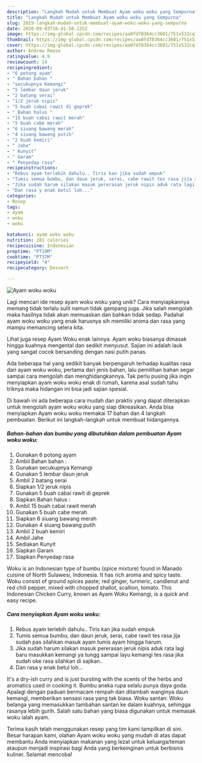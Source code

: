 ```yaml
---
description: "Langkah Mudah untuk Membuat Ayam woku woku yang Sempurna"
title: "Langkah Mudah untuk Membuat Ayam woku woku yang Sempurna"
slug: 2819-langkah-mudah-untuk-membuat-ayam-woku-woku-yang-sempurna
date: 2020-09-03T16:41:58.135Z
image: https://img-global.cpcdn.com/recipes/aa0fd78364cc3601/751x532cq70/ayam-woku-woku-foto-resep-utama.jpg
thumbnail: https://img-global.cpcdn.com/recipes/aa0fd78364cc3601/751x532cq70/ayam-woku-woku-foto-resep-utama.jpg
cover: https://img-global.cpcdn.com/recipes/aa0fd78364cc3601/751x532cq70/ayam-woku-woku-foto-resep-utama.jpg
author: Andrew Reese
ratingvalue: 4.9
reviewcount: 14
recipeingredient:
- "6 potong ayam"
- " Bahan bahan "
- "secukupnya Kemangi"
- "5 lembar daun jeruk"
- "2 batang serai"
- "1/2 jeruk nipis"
- "5 buah cabai rawit di geprek"
- " Bahan halus "
- "15 buah cabai rawit merah"
- "5 buah cabe merah"
- "6 siuang bawang merah"
- "4 siuang bawang putih"
- "2 buah kemiri"
- " Jahe"
- " Kunyit"
- " Garam"
- " Penyedap rasa"
recipeinstructions:
- "Rebus ayam terlebih dahulu.. Tiris kan jika sudah empuk"
- "Tumis semua bumbu, dan daun jeruk, serai, cabe rawit tes rasa jija sudah pas silahkan masuk ayam tumis ayam hingga harum."
- "Jika sudah harum silakan masuk pererasan jeruk nipis aduk rata lagi baru masukkan kemangi ya tungg sampai layu kemangi tes rasa jika sudah oke rasa silahkan di sajikan.."
- "Dan rasa y enak betul loh..."
categories:
- Resep
tags:
- ayam
- woku
- woku

katakunci: ayam woku woku 
nutrition: 281 calories
recipecuisine: Indonesian
preptime: "PT19M"
cooktime: "PT37M"
recipeyield: "4"
recipecategory: Dessert

---
```



![Ayam woku woku](https://img-global.cpcdn.com/recipes/aa0fd78364cc3601/751x532cq70/ayam-woku-woku-foto-resep-utama.jpg)

Lagi mencari ide resep ayam woku woku yang unik? Cara menyiapkannya memang tidak terlalu sulit namun tidak gampang juga. Jika salah mengolah maka hasilnya tidak akan memuaskan dan bahkan tidak sedap. Padahal ayam woku woku yang enak harusnya sih memiliki aroma dan rasa yang mampu memancing selera kita.

Lihat juga resep Ayam Woku enak lainnya. Ayam woku biasanya dimasak hingga kuahnya mengental dan sedikit menyusut. Sajian ini adalah lauk yang sangat cocok bersanding dengan nasi putih panas.

Ada beberapa hal yang sedikit banyak berpengaruh terhadap kualitas rasa dari ayam woku woku, pertama dari jenis bahan, lalu pemilihan bahan segar sampai cara mengolah dan menghidangkannya. Tak perlu pusing jika ingin menyiapkan ayam woku woku enak di rumah, karena asal sudah tahu triknya maka hidangan ini bisa jadi sajian spesial.


Di bawah ini ada beberapa cara mudah dan praktis yang dapat diterapkan untuk mengolah ayam woku woku yang siap dikreasikan. Anda bisa menyiapkan Ayam woku woku memakai 17 bahan dan 4 langkah pembuatan. Berikut ini langkah-langkah untuk membuat hidangannya.

<!--inarticleads1-->

##### Bahan-bahan dan bumbu yang dibutuhkan dalam pembuatan Ayam woku woku:

1. Gunakan 6 potong ayam
1. Ambil  Bahan bahan :
1. Gunakan secukupnya Kemangi
1. Gunakan 5 lembar daun jeruk
1. Ambil 2 batang serai
1. Siapkan 1/2 jeruk nipis
1. Gunakan 5 buah cabai rawit di geprek
1. Siapkan  Bahan halus :
1. Ambil 15 buah cabai rawit merah
1. Gunakan 5 buah cabe merah
1. Siapkan 6 siuang bawang merah
1. Gunakan 4 siuang bawang putih
1. Ambil 2 buah kemiri
1. Ambil  Jahe
1. Sediakan  Kunyit
1. Siapkan  Garam
1. Siapkan  Penyedap rasa


Woku is an Indonesian type of bumbu (spice mixture) found in Manado cuisine of North Sulawesi, Indonesia. It has rich aroma and spicy taste. Woku consist of ground spices paste; red ginger, turmeric, candlenut and red chili pepper, mixed with chopped shallot, scallion, tomato. This Indonesian Chicken Curry, known as Ayam Woku Kemangi, is a quick and easy recipe. 

<!--inarticleads2-->

##### Cara menyiapkan Ayam woku woku:

1. Rebus ayam terlebih dahulu.. Tiris kan jika sudah empuk
1. Tumis semua bumbu, dan daun jeruk, serai, cabe rawit tes rasa jija sudah pas silahkan masuk ayam tumis ayam hingga harum.
1. Jika sudah harum silakan masuk pererasan jeruk nipis aduk rata lagi baru masukkan kemangi ya tungg sampai layu kemangi tes rasa jika sudah oke rasa silahkan di sajikan..
1. Dan rasa y enak betul loh...


It&#39;s a dry-ish curry and is just bursting with the scents of the herbs and aromatics used in cooking it. Bumbu aneka rupa selalu punya daya goda. Apalagi dengan paduan bermacam rempah dan ditambah wanginya daun kemangi, memberikan sensasi rasa yang tak biasa. Woku santan: Woku belanga yang memasukkan tambahan santan ke dalam kuahnya, sehingga rasanya lebih gurih. Salah satu bahan yang biasa digunakan untuk memasak woku ialah ayam. 

Terima kasih telah menggunakan resep yang tim kami tampilkan di sini. Besar harapan kami, olahan Ayam woku woku yang mudah di atas dapat membantu Anda menyiapkan makanan yang lezat untuk keluarga/teman ataupun menjadi inspirasi bagi Anda yang berkeinginan untuk berbisnis kuliner. Selamat mencoba!
